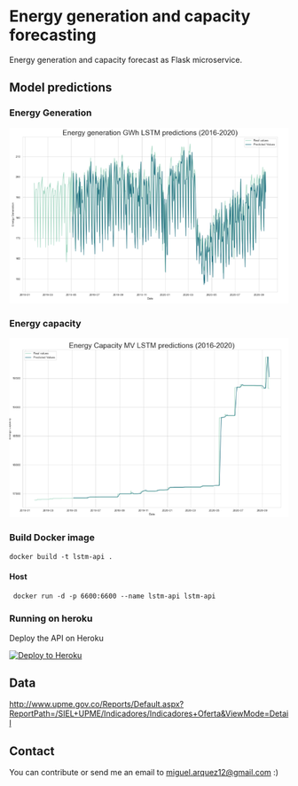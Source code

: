 # Energy generation and capacity forecasting

Energy generation and capacity forecast as Flask microservice.

## Model predictions

### Energy Generation
![LSTM prediction 1](notebooks/img/eg_lstm.PNG)

### Energy capacity
![LSTM prediction 2](notebooks/img/ec_lstm.PNG)


### Build Docker image

```
docker build -t lstm-api . 
```
#### Host

```
 docker run -d -p 6600:6600 --name lstm-api lstm-api
```

### Running on heroku

Deploy the API on Heroku

[![Deploy to Heroku](https://www.herokucdn.com/deploy/button.svg)](https://heroku.com/deploy)

## Data
http://www.upme.gov.co/Reports/Default.aspx?ReportPath=/SIEL+UPME/Indicadores/Indicadores+Oferta&ViewMode=Detail


## Contact
You can contribute or send me an email to miguel.arquez12@gmail.com :)
